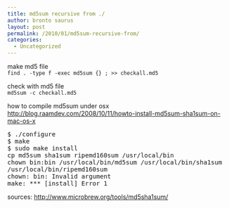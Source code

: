 ```yaml
---
title: md5sum recursive from ./
author: bronto saurus
layout: post
permalink: /2010/01/md5sum-recursive-from/
categories:
  - Uncategorized
---
```

make md5 file  
`find . -type f -exec md5sum {} ; >> checkall.md5`

check with md5 file  
`md5sum -c checkall.md5`

how to compile md5sum under osx  
<http://blog.raamdev.com/2008/10/11/howto-install-md5sum-sha1sum-on-mac-os-x>

<pre lang="bash">$ ./configure
$ make
$ sudo make install
cp md5sum sha1sum ripemd160sum /usr/local/bin
chown bin:bin /usr/local/bin/md5sum /usr/local/bin/sha1sum 
/usr/local/bin/ripemd160sum
chown: bin: Invalid argument
make: *** [install] Error 1</pre>

sources: <http://www.microbrew.org/tools/md5sha1sum/>